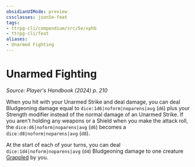 ```yaml
---
obsidianUIMode: preview
cssclasses: json5e-feat
tags:
- ttrpg-cli/compendium/src/5e/xphb
- ttrpg-cli/feat
aliases:
- Unarmed Fighting
---
```

# Unarmed Fighting
*Source: Player's Handbook (2024) p. 210*  

When you hit with your Unarmed Strike and deal damage, you can deal Bludgeoning damage equal to `dice:1d6|noform|noparens|avg` (`d6`) plus your Strength modifier instead of the normal damage of an Unarmed Strike. If you aren't holding any weapons or a Shield when you make the attack roll, the `dice:d6|noform|noparens|avg` (`d6`) becomes a `dice:d8|noform|noparens|avg` (`d8`).

At the start of each of your turns, you can deal `dice:1d4|noform|noparens|avg` (`d4`) Bludgeoning damage to one creature [Grappled](Інструменти%20ДМ/CLI/rules/conditions.md#Grappled) by you.